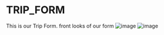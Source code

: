 # TRIP_FORM
This is our Trip Form.
front looks of our form
![image](https://github.com/Susmita-1/TRIP_FORM/assets/98249599/7c9dc8f7-f7a7-46ad-b0d5-049a877a13c8)
![image](https://github.com/Susmita-1/TRIP_FORM/assets/98249599/dfe6240c-4d83-4a4d-bb2c-c183bf694d16)


